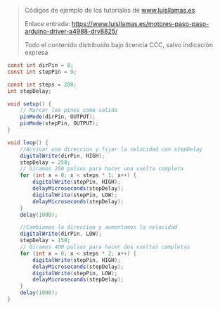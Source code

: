 > Códigos de ejemplo de los tutoriales de www.luisllamas.es
>
> Enlace entrada: https://www.luisllamas.es/motores-paso-paso-arduino-driver-a4988-drv8825/
>
> Todo el contenido distribuido bajo licencia CCC, salvo indicación expresa

```csharp
const int dirPin = 8;
const int stepPin = 9;

const int steps = 200;
int stepDelay;

void setup() {
	// Marcar los pines como salida
	pinMode(dirPin, OUTPUT);
	pinMode(stepPin, OUTPUT);
}

void loop() {
	//Activar una direccion y fijar la velocidad con stepDelay
	digitalWrite(dirPin, HIGH);
	stepDelay = 250;
	// Giramos 200 pulsos para hacer una vuelta completa
	for (int x = 0; x < steps * 1; x++) {
		digitalWrite(stepPin, HIGH);
		delayMicroseconds(stepDelay);
		digitalWrite(stepPin, LOW);
		delayMicroseconds(stepDelay);
	}
	delay(1000);

	//Cambiamos la direccion y aumentamos la velocidad
	digitalWrite(dirPin, LOW);
	stepDelay = 150;
	// Giramos 400 pulsos para hacer dos vueltas completas
	for (int x = 0; x < steps * 2; x++) {
		digitalWrite(stepPin, HIGH);
		delayMicroseconds(stepDelay);
		digitalWrite(stepPin, LOW);
		delayMicroseconds(stepDelay);
	}
	delay(1000);
}
```